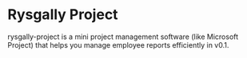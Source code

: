# Rysgally Project

rysgally-project is a mini project management software (like Microsoft Project) that helps you manage employee reports efficiently in v0.1.